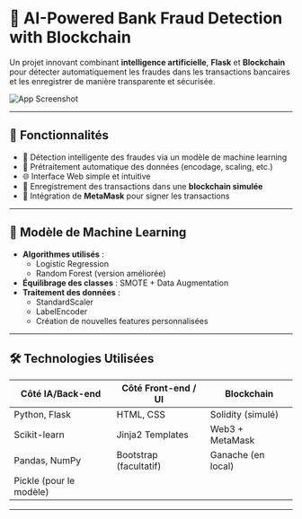 # 💸 AI-Powered Bank Fraud Detection with Blockchain

Un projet innovant combinant **intelligence artificielle**, **Flask** et **Blockchain** pour détecter automatiquement les fraudes dans les transactions bancaires et les enregistrer de manière transparente et sécurisée.

![App Screenshot](https://github.com/Trikisalem/DETECTION-DE-FRAUDE-BANCAIRE/blob/main/static/screenshot.png)

---

## 🚀 Fonctionnalités

- 🧠 Détection intelligente des fraudes via un modèle de machine learning
- 🧼 Prétraitement automatique des données (encodage, scaling, etc.)
- 🌐 Interface Web simple et intuitive
- 🔗 Enregistrement des transactions dans une **blockchain simulée**
- 👛 Intégration de **MetaMask** pour signer les transactions

---

## 🧠 Modèle de Machine Learning

- **Algorithmes utilisés** :
  - Logistic Regression
  - Random Forest (version améliorée)
- **Équilibrage des classes** : SMOTE + Data Augmentation
- **Traitement des données** :
  - StandardScaler
  - LabelEncoder
  - Création de nouvelles features personnalisées

---

## 🛠️ Technologies Utilisées

| Côté IA/Back-end        | Côté Front-end / UI      | Blockchain |
|-------------------------|--------------------------|------------|
| Python, Flask           | HTML, CSS                | Solidity (simulé) |
| Scikit-learn            | Jinja2 Templates          | Web3 + MetaMask |
| Pandas, NumPy           | Bootstrap (facultatif)   | Ganache (en local) |
| Pickle (pour le modèle) |                          |            |

---
